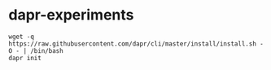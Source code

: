 # dapr-experiments

```
wget -q https://raw.githubusercontent.com/dapr/cli/master/install/install.sh -O - | /bin/bash
dapr init
```